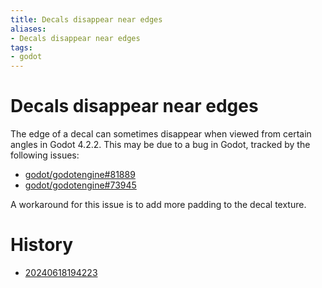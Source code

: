```yaml
---
title: Decals disappear near edges
aliases:
- Decals disappear near edges
tags:
- godot
---
```


# Decals disappear near edges

The edge of a decal can sometimes disappear when viewed from certain angles in Godot 4.2.2. This may be due to a bug in Godot, tracked by the following issues:

- [godot/godotengine#81889](https://github.com/godotengine/godot/issues/81889)
- [godot/godotengine#73945](https://github.com/godotengine/godot/issues/73945)

A workaround for this issue is to add more padding to the decal texture.

# History

- [20240618194223](../entries/20240618194223.md)
